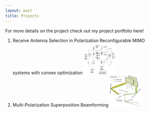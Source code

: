```yaml
---
layout: post
title: Projects
---
```

For more details on the project check out my project portfolio here! 

1. Receive Antenna Selection in Polarization Reconfigurable MIMO systems with convex optimization
   <img src="/assets/img/Antenna Selection.png" alt="PR_MIMO Antenna Selection System" width="100" height="100">
2. Multi-Polarization Superposition Beamforming
   <img src="/assets/img/MPS_sysModel.png" alt="MPS System Model" width="100" height="100">
